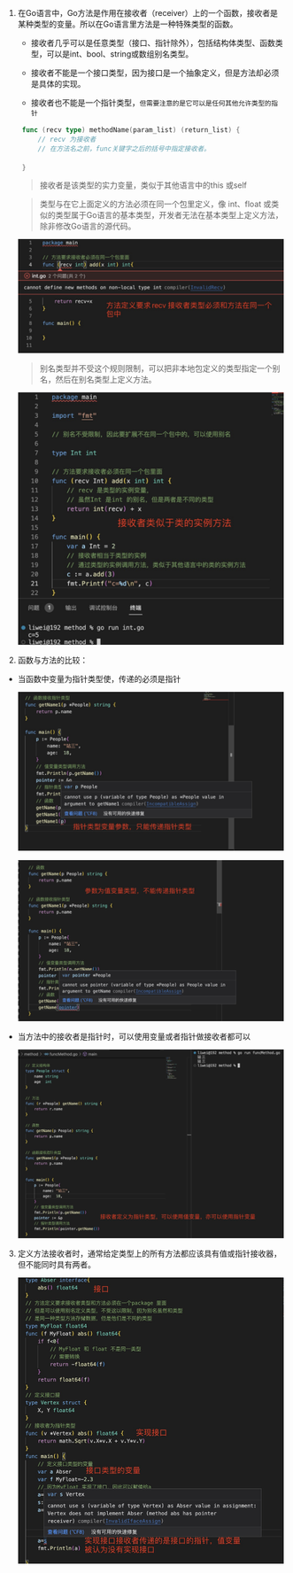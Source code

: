 1. 在Go语言中，Go方法是作用在接收者（receiver）上的一个函数，接收者是某种类型的变量。所以在Go语言里方法是一种特殊类型的函数。

   + 接收者几乎可以是任意类型（接口、指针除外），包括结构体类型、函数类型，可以是int、bool、string或数组别名类型。
   
   + 接收者不能是一个接口类型，因为接口是一个抽象定义，但是方法却必须是具体的实现。 
    
   + 接收者也不能是一个指针类型，`但需要注意的是它可以是任何其他允许类型的指针`

   ```go
    func (recv type) methodName(param_list) (return_list) {
        // recv 为接收者
        // 在方法名之前，func关键字之后的括号中指定接收者。
        
    }
   ```
   > 接收者是该类型的实力变量，类似于其他语言中的this 或self

   > 类型与在它上面定义的方法必须在同一个包里定义，像 int、float 或类似的类型属于Go语言的基本类型，开发者无法在基本类型上定义方法，除非修改Go语言的源代码。

      ![image](../../assets/106.jpg)

   > 别名类型并不受这个规则限制，可以把非本地包定义的类型指定一个别名，然后在别名类型上定义方法。

   ![image](../../assets/107.jpg)

2. 函数与方法的比较：

+ 当函数中变量为指针类型使，传递的必须是指针

   ![image](../../assets/275.jpg)

   ![image](../../assets/278.jpg)

+ 当方法中的接收者是指针时，可以使用变量或者指针做接收者都可以

  ![image](../../assets/274.jpg)

3. 定义方法接收者时，通常给定类型上的所有方法都应该具有值或指针接收器，但不能同时具有两者。

   ![image](../../assets/276.jpg)